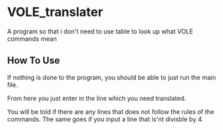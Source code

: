 # VOLE_translater
A program so that i don't need to use table to look up what VOLE commands mean


## How To Use
If nothing is done to the program, you should be able to just run the main file.

From here you just enter in the line which you need translated.

You will be told if there are any lines that does not follow the rules of the commands. The same goes if you input a line that is'nt divisble by 4.
